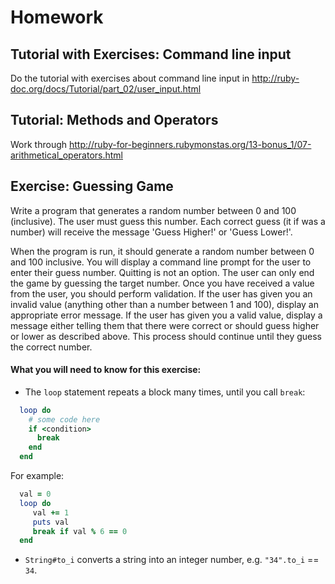 

# Homework

## Tutorial with Exercises: Command line input

Do the tutorial with exercises about command line input in http://ruby-doc.org/docs/Tutorial/part_02/user_input.html


## Tutorial: Methods and Operators

Work through http://ruby-for-beginners.rubymonstas.org/13-bonus_1/07-arithmetical_operators.html


## Exercise: Guessing Game

Write a program that generates a random number between 0 and 100 (inclusive). The user must guess this number. Each correct guess (it if was a number) will receive the message 'Guess Higher!' or 'Guess Lower!'.

When the program is run, it should generate a random number between 0 and 100 inclusive.
You will display a command line prompt for the user to enter their guess number.
Quitting is not an option. The user can only end the game by guessing the target number.
Once you have received a value from the user, you should perform validation. If the user has given you an invalid value (anything other than a number between 1 and 100), display an appropriate error message. If the user has given you a valid value, display a message either telling them that there were correct or should guess higher or lower as described above.
This process should continue until they guess the correct number.

#### What you will need to know for this exercise:
  * The `loop` statement repeats a block many times, until you call `break`:
  ```Ruby
    loop do
      # some code here
      if <condition>
        break
      end
    end
  ```

  For example:

  ```Ruby
    val = 0
    loop do
       val += 1
       puts val
       break if val % 6 == 0
    end
  ```

  * `String#to_i` converts a string into an integer number, e.g. `"34".to_i` == `34`.




